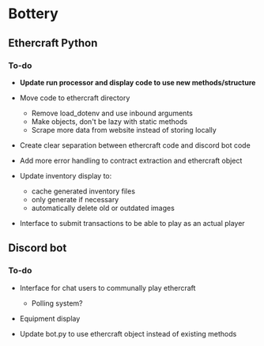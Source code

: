 # Bottery

## Ethercraft Python

### To-do

- **Update run processor and display code to use new methods/structure**

- Move code to ethercraft directory
    - Remove load_dotenv and use inbound arguments
    - Make objects, don't be lazy with static methods
    - Scrape more data from website instead of storing locally

- Create clear separation between ethercraft code and discord bot code

- Add more error handling to contract extraction and ethercraft object

- Update inventory display to:
    - cache generated inventory files
    - only generate if necessary
    - automatically delete old or outdated images

- Interface to submit transactions to be able to play as an actual player

## Discord bot

### To-do

- Interface for chat users to communally play ethercraft
    - Polling system?

- Equipment display

- Update bot.py to use ethercraft object instead of existing methods